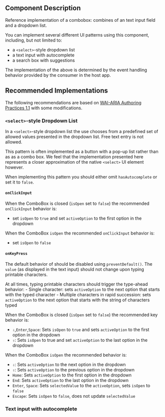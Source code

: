 ## Component Description

Reference implementation of a combobox: combines of an text input field and a
dropdown list.

You can implement several different UI patterns using this component, including,
but not limited to:

 - a `<select>`-style dropdown list
 - a text input with autocomplete
 - a search box with suggestions

The implementation of the above is determined by the event handling behavior
provided by the consumer in the host app.

## Recommended Implementations

The following recommendations are based on [WAI-ARIA Authoring Practices 1.1](https://w3c.github.io/aria-practices/#combobox)
with some modifications.

### `<select>`-style Dropdown List

In a `<select>`-style dropdown list the use chooses from a predefined set of
allowed values presented in the dropdown list. Free text entry is not allowed.

This pattern is often implemented as a button with a pop-up list rather than as
as a combo box. We feel that the implementation presented here represents a
closer approximation of the native `<select>` UI element however.

When implementing this pattern you should either omit `hasAutocomplete` or set
it to `false`.

#### `onClickInput`

When the ComboBox is closed (`isOpen` set to `false`) the recommended
`onClickInput` behavior is:

- set `isOpen` to `true` and set `activeOption` to the first option in the
dropdown

When the ComboBox `isOpen` the recommended `onClickInput` behavior is:

- set `isOpen` to `false`

#### `onKeyPress`

The default behavior of should be disabled using `preventDefault()`. The
`value` (as displayed in the text input) should not change upon typing printable
characters.

At all times, typing printable characters should trigger the type-ahead
behavior:
    - Single character: sets `activeOption` to the next option that starts with
the typed character
    - Multiple characters in rapid succession: sets `activeOption` to the next
option that starts with the string of characters typed

When the ComboBox is closed (`isOpen` set to `false`) the recommended key
behavior is:

- `⇩`,`Enter`,`Space`: Sets `isOpen` to `true` and sets `activeOption` to the
first option in the dropdown
- `⇧`: Sets `isOpen` to true and set `activeOption` to the last option in the
dropdown

When the ComboBox `isOpen` the recommended behavior is:

- `⇩`: Sets `activeOption` to the next option in the dropdown
- `⇧`: Sets `activeOption` to the previous option in the dropdown
- `Home`: Sets `activeOption` to the first option in the dropdown
- `End`: Sets `activeOption` to the last option in the dropdown
- `Enter`, `Space`: Sets `selectedValue` to the `activeOption`, sets `isOpen` to
`false`
- `Escape`: Sets `isOpen` to `false`, does not update `selectedValue`


### Text input with autocomplete
